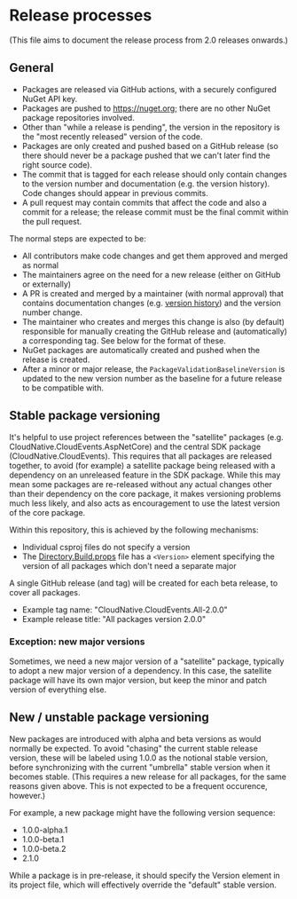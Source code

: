 # Release processes

(This file aims to document the release process from 2.0 releases onwards.)

## General

- Packages are released via GitHub actions, with a securely configured NuGet API key.
- Packages are pushed to https://nuget.org; there are no other NuGet package repositories involved.
- Other than "while a release is pending", the version in the repository is the "most recently released"
  version of the code.
- Packages are only created and pushed based on a GitHub release
  (so there should never be a package pushed that we can't later find the right source code).
- The commit that is tagged for each release should only contain changes to the version number and
  documentation (e.g. the version history). Code changes should appear in previous commits.
- A pull request may contain commits that affect the code and also a commit for a release; the release
  commit must be the final commit within the pull request.

The normal steps are expected to be:

- All contributors make code changes and get them approved and merged as normal
- The maintainers agree on the need for a new release (either on GitHub or externally)
- A PR is created and merged by a maintainer (with normal approval) that contains documentation changes
  (e.g. [version history](docs/history.md)) and the version number change.
- The maintainer who creates and merges this change is also (by default) responsible for manually creating
  the GitHub release and (automatically) a corresponding tag. See below for the format of these.
- NuGet packages are automatically created and pushed when the release is created.
- After a minor or major release, the `PackageValidationBaselineVersion` is updated
  to the new version number as the baseline for a future release to be compatible with.

## Stable package versioning

It's helpful to use project references between the "satellite"
packages (e.g. CloudNative.CloudEvents.AspNetCore) and the central
SDK package (CloudNative.CloudEvents). This requires that all
packages are released together, to avoid (for example) a satellite
package being released with a dependency on an unreleased feature in
the SDK package. While this may mean some packages are re-released
without any actual changes other than their dependency on the core
package, it makes versioning problems much less likely, and also
acts as encouragement to use the latest version of the core package.

Within this repository, this is achieved by the following mechanisms:

- Individual csproj files do not specify a version
- The [Directory.Build.props](src/Directory.Build.props) file has a `<Version>` element
  specifying the version of all packages which don't need a separate major

A single GitHub release (and tag) will be created for each beta release, to cover all packages.

- Example tag name: "CloudNative.CloudEvents.All-2.0.0"
- Example release title: "All packages version 2.0.0"

### Exception: new major versions

Sometimes, we need a new major version of a "satellite" package, typically
to adopt a new major version of a dependency. In this case, the satellite package
will have its own major version, but keep the minor and patch version of everything
else.

## New / unstable package versioning

New packages are introduced with alpha and beta versions as would
normally be expected. To avoid "chasing" the current stable release
version, these will be labeled using 1.0.0 as the notional stable
version, before synchronizing with the current "umbrella" stable
version when it becomes stable. (This requires a new release for all
packages, for the same reasons given above. This is not expected to
be a frequent occurence, however.)

For example, a new package might have the following version sequence:

- 1.0.0-alpha.1
- 1.0.0-beta.1
- 1.0.0-beta.2
- 2.1.0

While a package is in pre-release, it should specify the Version
element in its project file, which will effectively override the
"default" stable version.

<!-- TODO: work out how to do multiple pre-releases of a new package
without worrying about the issue of depending on unreleased parts of
core. It may well not come up, or we can just handle it really
carefully. That's probably easier than trying to generalize through
infrastructure. -->
